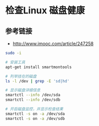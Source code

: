 # 检查Linux 磁盘健康

## 参考链接 

- http://www.imooc.com/article/247258

```bash
sudo -i

# 安装工具
apt-get install smartmontools

# 列举挂在的磁盘
ls -l /dev | grep -E 'sd|hd'

# 显示磁盘详细信息
smartctl --info /dev/sda
smartctl --info /dev/sdb

# 开启磁盘监控，并显示检查结果
smartctl -s on -a /dev/sda
smartctl -s on -a /dev/sdb
```
